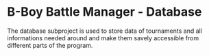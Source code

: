 # B-Boy Battle Manager - Database

The database subproject is used to store data of tournaments and all informations needed around and make them savely accessible from different parts of the program.